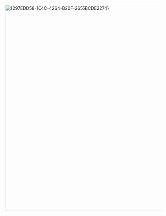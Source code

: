 <img width="666" alt="{297EDD58-1C4C-4264-B20F-2655BCDE2274}" src="https://github.com/user-attachments/assets/229e5ec9-f66c-47aa-8659-fb0c650a57e0" />
